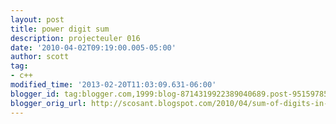 ```yaml
---
layout: post
title: power digit sum
description: projecteuler 016
date: '2010-04-02T09:19:00.005-05:00'
author: scott
tag:
- c++
modified_time: '2013-02-20T11:03:09.631-06:00'
blogger_id: tag:blogger.com,1999:blog-8714319922389040689.post-951597853709602580
blogger_orig_url: http://scosant.blogspot.com/2010/04/sum-of-digits-in-number-21000.html
---
```


<script src="https://gist.github.com/4317573.js"></script>